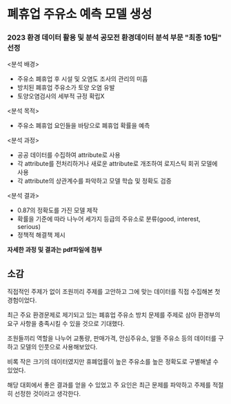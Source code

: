 # 폐휴업 주유소 예측 모델 생성

### 2023 환경 데이터 활용 및 분석 공모전 환경데이터 분석 부문 "최종 10팀" 선정

<분석 배경> 
- 주유소 폐휴업 후 시설 및 오염도 조사의 관리의 미흡
- 방치된 폐휴업 주유소가 토양 오염 유발
- 토양오염검사의 세부적 규정 확립X


<분석 목적>
- 주유소 폐휴업 요인들을 바탕으로 폐휴업 확률을 예측


<분석 과정>
- 공공 데이터를 수집하여 attribute로 사용
- 각 attribute를 전처리하거나 새로운 attribute로 개조하여 로지스틱 회귀 모델에 사용
- 각 attribute의 상관계수를 파악하고 모델 학습 및 정확도 검증


<분석 결과>
- 0.87의 정확도를 가진 모델 제작
- 확률을 기준에 따라 나누어 세가지 등급의 주유소로 분류(good, interest, serious)
- 정책적 해결책 제시


**자세한 과정 및 결과는 pdf파일에 첨부**

## 소감
직접적인 주제가 없이 조원끼리 주제를 고안하고 그에 맞는 데이터를 직접 수집해본 첫 경험이었다.

최근 주요 환경문제로 제기되고 있는 폐휴업 주유소 방치 문제를 주제로 삼아 환경부의 요구 사항을 충족시킬 수 있을 것으로 기대했다.

조원들끼리 역할을 나누어 교통량, 판매가격, 안심주유소, 알뜰 주유소 등의 데이터를 구하고 모델의 인풋으로 사용해보았다.

비록 작은 크기의 데이터였지만 휴폐업률이 높은 주유소를 높은 정확도로 구별해낼 수 있었다.

해당 대회에서 좋은 결과를 얻을 수 있었고 주 요인은 최근 문제를 파악하고 주제를 적절히 선정한 것이라고 생각한다. 


